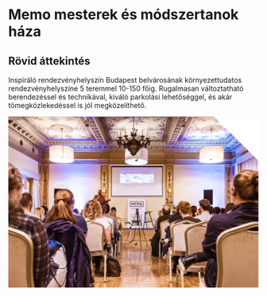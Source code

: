 # Memo mesterek és módszertanok háza
## Rövid áttekintés

Inspiráló
rendezvényhelyszín
Budapest belvárosának környezettudatos rendezvényhelyszíne 5 teremmel 10-150 főig.
Rugalmasan változtatható berendezéssel és technikával, kiváló parkolási lehetőséggel, és akár tömegközlekedéssel is jól megközelíthető.

![](szent_lukacs.png)
